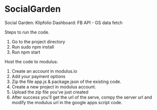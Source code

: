 # SocialGarden
Social Garden: Klipfolio Dashboard: FB API - GS data fetch

Steps to run the code.

1) Go to the project directory
2) Run sudo npm install
3) Run npm start

Host the code to modulus:

1) Create an account in modulus.io
2) Add your payment options
3) Zip the file app.js & package.json of the existing code.
4) Create a new project in modulus account.
5) Upload the zip file you've just created
6) After success you'll get the url of the serve, compy the server url and modify the modulus url in the google apps script code.
